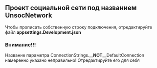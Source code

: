 ## Проект социальной сети под названием **UnsocNetwork**


Чтобы прописать собственную строку подключения, отредактируйте файл **appsettings.Development.json**
### Внимание!!!
Название параметра ConnectionStrings.__**NOT**__DefaultConnection намеренно указано неправильно!
Отредактируйте его для себя
